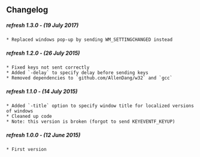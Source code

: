## Changelog

##### refresh 1.3.0 - (19 July 2017)

    * Replaced windows pop-up by sending WM_SETTINGCHANGED instead

##### refresh 1.2.0 - (26 July 2015)

    * Fixed keys not sent correctly
    * Added `-delay` to specify delay before sending keys
    * Removed dependencies to `github.com/AllenDang/w32` and `gcc`

##### refresh 1.1.0 - (14 July 2015)

    * Added `-title` option to specify window title for localized versions of windows
    * Cleaned up code
    * Note: this version is broken (forgot to send KEYEVENTF_KEYUP)

##### refresh 1.0.0 - (12 June 2015)

    * First version
